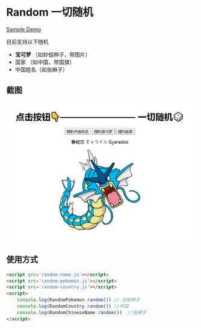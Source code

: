 # Random 一切随机

[Sample Demo](<https://tjfish.github.io/Random/>)

目前支持以下随机

- **宝可梦** （如妙蛙种子，带图片）
- 国家 （如中国，带国旗）
- 中国姓名（如张麻子）

## 截图

![1591240348772](./demo.png)

## 使用方式

```html
<script src='random-name.js'></script>
<script src='random-pokemon.js'></script>
<script src='random-country.js'></script>
<script>
    console.log(RandomPokemon.random()) // 妙蛙种子
    console.log(RandomCountry.random()) //中国
    console.log(RandomChineseName.random())  //张麻子
</script>
```

